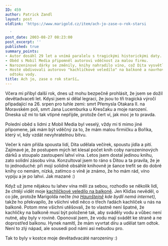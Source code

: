 ```yaml
---
ID: 459
author: Patrick Zandl
layout: post
oldlink: 'https://www.marigold.cz/item/ach-jo-zase-o-rok-starsi

  '
post_date: 2003-08-27 08:23:00
post_excerpt: ''
published: true
summary_points:
- Autor dosáhl 29 let a vnímá paralelu s tragickými historickými daty.
- Oběd s Mobil Media připomněl autorovi vděčnost za malou firmu.
- Narozeninové dárky se změnily, knihy nahradilo víno, což Dita vysvětlila praktičností.
- Hosté obdivovali autorovo "kachličkové veledílo" na balkoně a navrhovali řešení
  odtoku vody.
title: Ach jo, zase o rok starší…
---
```


<p>
Včera mi přibyl další rok, dnes už mohu bezpečně prohlásit, že jsem se dožil devětadvaceti let. Kdysi jsem si dělal legraci, že jsou to tři tragická výročí připadající na 26. srpen pro tuhle zemi: smrt Přemysla Otakara II. na Moravském poli, smrt Jana Lucemburka u Kresčaku a moje narození. Dneska už mi to tak vtipné nepřijde, protože čert ví, jak moc je to pravda. </p>

<p>
Polední oběd s lidmi z Mobil Media byl veselý, vždy mi ti mimo jiné připomene, jak mám být vděčný za to, že mám malou firmičku a Boříka, který ví, kdy vzdát nevyhratelnou bitvu.</p>

<p>
Večer k nám přišla spousta lidí, Dita udělala večírek, spoustu jídla a pití. Zajímavé je, že postupem mých let klesal počet knih coby narozeninových dárků a stoupalo zastoupení lahví vína. Letos jsem dostal jedinou knihu, zato solidní zásobu vína. Konzultoval jsem to ráno s&#160;Ditou a ta pravila, že je to jednoduché: při mojí solidně obsáhlé knihovně je šance trefit se do dobré knihy co nemám, nízká, zatímco o víně je známo, že ho mám rád, víno vypiju a je po lahvi. Jak mazané :)</p>

<p>
Když už jsme nějakou tu lahev vína měli za sebou, rozhodlo se několik lidí, že chtějí vidět moje <A href="/zprava.html?id=23253">kachličkové veledílo na balkoně</A>. Jen&#160;Kliďas nevěděl, o co jde, protože Marigolda nečte <EM>(na </EM><A href="http://www.sweb.cz/hornihrad/" target=_blank><EM>Haunštejně</EM></A><EM> kde bydlí nemá internet),</EM> takže ho překvapilo, že všichni vědí něco o třech řadách kachliček u nás na balkoně.&#160;Potom mne všichni utěšovali, že to vlastně není špatné, že kachličky na balkoně musí být položené tak, aby sváděly vodu a vůbec není nutné, aby byly v rovině. Oponoval jsem, že vodu mají svádět ke straně a ne doprostřed balkonu. Hynek namítl, že mám vyvrtat díru a udělat tam odtok. Není to zlý nápad, ale sousedi pod námi asi nebudou pro. </p>

<p>
Tak to byly v kostce moje devětadvacáté narozeniny :)</p>